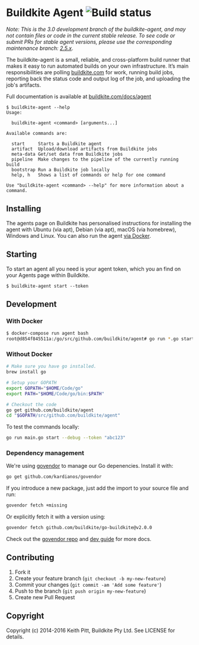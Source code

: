 # Buildkite Agent ![Build status](https://badge.buildkite.com/08e4e12a0a1e478f0994eb1e8d51822c5c74d395.svg?branch=master)

_Note: This is the 3.0 development branch of the buildkite-agent, and may not contain files or code in the current stable release. To see code or submit PRs for stable agent versions, please use the corresponding maintenance branch: [2.5.x](https://github.com/buildkite/agent/tree/2-5-stable)_.

The buildkite-agent is a small, reliable, and cross-platform build runner that makes it easy to run automated builds on your own infrastructure. It’s main responsibilities are polling [buildkite.com](https://buildkite.com/) for work, running build jobs, reporting back the status code and output log of the job, and uploading the job's artifacts.

Full documentation is available at [buildkite.com/docs/agent](https://buildkite.com/docs/agent)

```
$ buildkite-agent --help
Usage:

  buildkite-agent <command> [arguments...]

Available commands are:

  start		Starts a Buildkite agent
  artifact	Upload/download artifacts from Buildkite jobs
  meta-data	Get/set data from Buildkite jobs
  pipeline	Make changes to the pipeline of the currently running build
  bootstrap	Run a Buildkite job locally
  help, h	Shows a list of commands or help for one command

Use "buildkite-agent <command> --help" for more information about a command.
```

## Installing

The agents page on Buildkite has personalised instructions for installing the agent with Ubuntu (via apt), Debian (via apt), macOS (via homebrew), Windows and Linux. You can also run the agent [via Docker](https://hub.docker.com/r/buildkite/agent).

## Starting

To start an agent all you need is your agent token, which you an find on your Agents page within Buildkite.

```
$ buildkite-agent start --token
```

## Development

### With Docker

```bash
$ docker-compose run agent bash
root@d854f845511a:/go/src/github.com/buildkite/agent# go run *.go start --token xxx --debug
```

### Without Docker

```bash
# Make sure you have go installed.
brew install go

# Setup your GOPATH
export GOPATH="$HOME/Code/go"
export PATH="$HOME/Code/go/bin:$PATH"

# Checkout the code
go get github.com/buildkite/agent
cd "$GOPATH/src/github.com/buildkite/agent"
```

To test the commands locally:

```bash
go run main.go start --debug --token "abc123"
```

### Dependency management

We're using [govendor](https://github.com/kardianos/govendor) to manage our Go depenencies. Install it with:

```bash
go get github.com/kardianos/govendor
```

If you introduce a new package, just add the import to your source file and run:

```bash
govendor fetch +missing
```

Or explicitly fetch it with a version using:

```bash
govendor fetch github.com/buildkite/go-buildkite@v2.0.0
```

Check out the [govendor repo](https://github.com/kardianos/govendor) and [dev guide](https://github.com/kardianos/govendor/blob/master/doc/dev-guide.md) for more docs.

## Contributing

1. Fork it
2. Create your feature branch (`git checkout -b my-new-feature`)
3. Commit your changes (`git commit -am 'Add some feature'`)
4. Push to the branch (`git push origin my-new-feature`)
5. Create new Pull Request

## Copyright

Copyright (c) 2014-2016 Keith Pitt, Buildkite Pty Ltd. See LICENSE for details.

